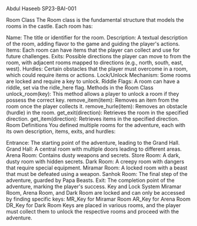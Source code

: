 Abdul Haseeb
SP23-BAI-001


Room Class
The Room class is the fundamental structure that models the rooms in the castle. Each room has:

Name: The title or identifier for the room.
Description: A textual description of the room, adding flavor to the game and guiding the player's actions.
Items: Each room can have items that the player can collect and use for future challenges.
Exits: Possible directions the player can move to from the room, with adjacent rooms mapped to directions (e.g., north, south, east, west).
Hurdles: Certain obstacles that the player must overcome in a room, which could require items or actions.
Lock/Unlock Mechanism: Some rooms are locked and require a key to unlock.
Riddle Flags: A room can have a riddle, set via the ridle_here flag.
Methods in the Room Class
unlock_room(key): This method allows a player to unlock a room if they possess the correct key.
remove_item(item): Removes an item from the room once the player collects it.
remove_hurle(item): Removes an obstacle (hurdle) in the room.
get_exit(direction): Retrieves the room in the specified direction.
get_item(direction): Retrieves items in the specified direction.
Room Definitions
You defined multiple rooms for the adventure, each with its own description, items, exits, and hurdles:

Entrance: The starting point of the adventure, leading to the Grand Hall.
Grand Hall: A central room with multiple doors leading to different areas.
Arena Room: Contains dusty weapons and secrets.
Store Room: A dark, dusty room with hidden secrets.
Dark Room: A creepy room with dangers that require special equipment.
Miramar Room: A locked room with a beast that must be defeated using a weapon.
Sanhok Room: The final step of the adventure, guarded by Papa Beasts.
Exit: The completion point of the adventure, marking the player's success.
Key and Lock System
Miramar Room, Arena Room, and Dark Room are locked and can only be accessed by finding specific keys:
MR_Key for Miramar Room
AR_Key for Arena Room
DR_Key for Dark Room
Keys are placed in various rooms, and the player must collect them to unlock the respective rooms and proceed with the adventure.
